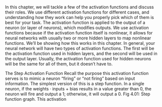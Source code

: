 In this chapter, we will tackle a few of the activation functions and discuss their roles. We use
different activation functions for different cases, and understanding how they work can help you
properly pick which of them is best for your task. The activation function is applied to the output
of a neuron (or layer of neurons), which modifies outputs. We use activation functions because if
the activation function itself is nonlinear, it allows for neural networks with usually two or more
hidden layers to map nonlinear functions. We’ll be showing how this works in this chapter.
In general, your neural network will have two types of activation functions. The first will be the
activation function used in hidden layers, and the second will be used in the output layer. Usually,
the activation function used for hidden neurons will be the same for all of them, but it doesn’t
have to.

The Step Activation Function
Recall the purpose this activation function serves is to mimic a neuron “firing” or “not firing”
based on input information. The simplest version of this is a step function. In a single neuron, if
the weights · inputs + bias results in a value greater than 0, the neuron will fire and output a 1;
otherwise, it will output a 0.
Fig 4.01: Step function graph.
This activation
